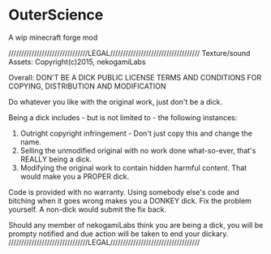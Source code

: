 # OuterScience
A wip minecraft forge mod

///////////////////////////////LEGAL///////////////////////////////////
Texture/sound Assets: Copyright(c)2015, nekogamiLabs

Overall:
DON'T BE A DICK PUBLIC LICENSE TERMS AND CONDITIONS FOR COPYING, DISTRIBUTION AND MODIFICATION

Do whatever you like with the original work, just don't be a dick.

Being a dick includes - but is not limited to - the following instances:

1. Outright copyright infringement - Don't just copy this and change the name.
2. Selling the unmodified original with no work done what-so-ever, that's REALLY being a dick.
3. Modifying the original work to contain hidden harmful content. That would make you a PROPER dick.

Code is provided with no warranty. Using somebody else's code and bitching when it goes wrong makes you a DONKEY dick. Fix the problem yourself. A non-dick would submit the fix back.

Should any member of nekogamiLabs think you are being a dick, you will be prompty notified and due action will be taken to end your dickary.
///////////////////////////////LEGAL///////////////////////////////////
